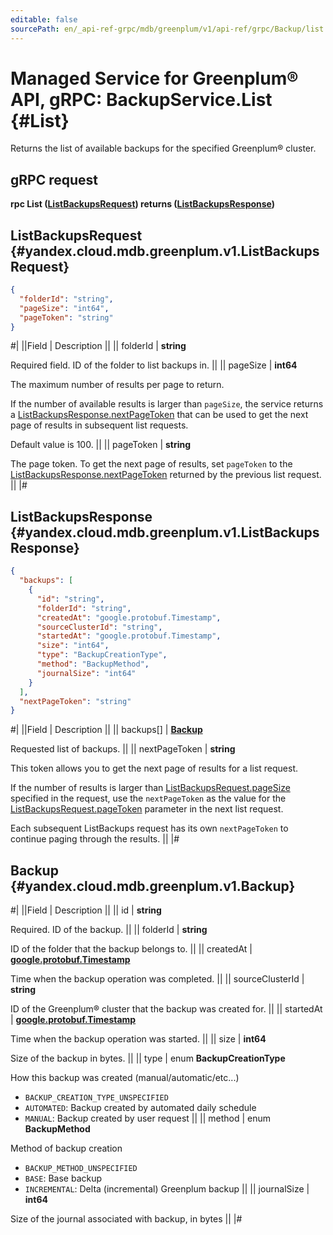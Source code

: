 ```yaml
---
editable: false
sourcePath: en/_api-ref-grpc/mdb/greenplum/v1/api-ref/grpc/Backup/list.md
---
```


# Managed Service for Greenplum® API, gRPC: BackupService.List {#List}

Returns the list of available backups for the specified Greenplum® cluster.

## gRPC request

**rpc List ([ListBackupsRequest](#yandex.cloud.mdb.greenplum.v1.ListBackupsRequest)) returns ([ListBackupsResponse](#yandex.cloud.mdb.greenplum.v1.ListBackupsResponse))**

## ListBackupsRequest {#yandex.cloud.mdb.greenplum.v1.ListBackupsRequest}

```json
{
  "folderId": "string",
  "pageSize": "int64",
  "pageToken": "string"
}
```

#|
||Field | Description ||
|| folderId | **string**

Required field. ID of the folder to list backups in. ||
|| pageSize | **int64**

The maximum number of results per page to return.

If the number of available results is larger than `pageSize`, the service returns a [ListBackupsResponse.nextPageToken](#yandex.cloud.mdb.greenplum.v1.ListBackupsResponse) that can be used to get the next page of results in subsequent list requests.

Default value is 100. ||
|| pageToken | **string**

The page token. To get the next page of results, set `pageToken` to the [ListBackupsResponse.nextPageToken](#yandex.cloud.mdb.greenplum.v1.ListBackupsResponse) returned by the previous list request. ||
|#

## ListBackupsResponse {#yandex.cloud.mdb.greenplum.v1.ListBackupsResponse}

```json
{
  "backups": [
    {
      "id": "string",
      "folderId": "string",
      "createdAt": "google.protobuf.Timestamp",
      "sourceClusterId": "string",
      "startedAt": "google.protobuf.Timestamp",
      "size": "int64",
      "type": "BackupCreationType",
      "method": "BackupMethod",
      "journalSize": "int64"
    }
  ],
  "nextPageToken": "string"
}
```

#|
||Field | Description ||
|| backups[] | **[Backup](#yandex.cloud.mdb.greenplum.v1.Backup)**

Requested list of backups. ||
|| nextPageToken | **string**

This token allows you to get the next page of results for a list request.

If the number of results is larger than [ListBackupsRequest.pageSize](#yandex.cloud.mdb.greenplum.v1.ListBackupsRequest) specified in the request, use the `nextPageToken` as the value for the [ListBackupsRequest.pageToken](#yandex.cloud.mdb.greenplum.v1.ListBackupsRequest) parameter in the next list request.

Each subsequent ListBackups request has its own `nextPageToken` to continue paging through the results. ||
|#

## Backup {#yandex.cloud.mdb.greenplum.v1.Backup}

#|
||Field | Description ||
|| id | **string**

Required. ID of the backup. ||
|| folderId | **string**

ID of the folder that the backup belongs to. ||
|| createdAt | **[google.protobuf.Timestamp](https://developers.google.com/protocol-buffers/docs/reference/google.protobuf#timestamp)**

Time when the backup operation was completed. ||
|| sourceClusterId | **string**

ID of the Greenplum® cluster that the backup was created for. ||
|| startedAt | **[google.protobuf.Timestamp](https://developers.google.com/protocol-buffers/docs/reference/google.protobuf#timestamp)**

Time when the backup operation was started. ||
|| size | **int64**

Size of the backup in bytes. ||
|| type | enum **BackupCreationType**

How this backup was created (manual/automatic/etc...)

- `BACKUP_CREATION_TYPE_UNSPECIFIED`
- `AUTOMATED`: Backup created by automated daily schedule
- `MANUAL`: Backup created by user request ||
|| method | enum **BackupMethod**

Method of backup creation

- `BACKUP_METHOD_UNSPECIFIED`
- `BASE`: Base backup
- `INCREMENTAL`: Delta (incremental) Greenplum backup ||
|| journalSize | **int64**

Size of the journal associated with backup, in bytes ||
|#